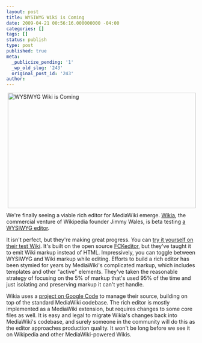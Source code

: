 ```yaml
---
layout: post
title: WYSIWYG Wiki is Coming
date: 2009-04-21 00:56:16.000000000 -04:00
categories: []
tags: []
status: publish
type: post
published: true
meta:
  _publicize_pending: '1'
  _wp_old_slug: '243'
  original_post_id: '243'
author: 
---
```

<a href="http://www.flickr.com/photos/matthewsim/3461369366/" title="WYSIWYG Wiki is Coming by matthewsim, on Flickr"><img src="https://farm4.static.flickr.com/3638/3461369366_ece16610d6.jpg" width="500" height="307" alt="WYSIWYG Wiki is Coming" style="margin:0 0 10px 10px;float:right;" /></a>We're finally seeing a viable rich editor for MediaWiki emerge.  <a href="http://www.wikia.com/wiki/Wikia">Wikia</a>, the commercial venture of Wikipedia founder Jimmy Wales, is beta testing <a href="http://help.wikia.com/wiki/Help:New_editor">a WYSIWYG editor</a>.

It isn't perfect, but they're making great progress.  You can <a href="http://communitytest.wikia.com/index.php?title=Cats_in_ancient_Egypt&amp;action=edit">try it yourself on their test Wiki</a>.  It's built on the open source <a href="http://www.fckeditor.net/">FCKeditor</a>, but they've taught it to emit Wiki markup instead of HTML.  Impressively, you can toggle between WYSIWYG and Wiki markup while editing.  Efforts to build a rich editor has been stymied for years by MediaWiki's complicated markup, which includes templates and other "active" elements.  They've taken the reasonable strategy of focusing on the 5% of markup that's used 95% of the time and just isolating and preserving markup it can't yet handle.

Wikia uses a <a href="http://code.google.com/p/wikia/">project on Google Code</a> to manage their source, building on top of the standard MediaWiki codebase.  The rich editor is mostly implemented as a MediaWiki extension, but requires changes to some core files as well.  It is easy and legal to migrate Wikia's changes back into MediaWiki's codebase, and surely someone in the community will do this as the editor approaches production quality.  It won't be long before we see it on Wikipedia and other MediaWiki-powered Wikis.
